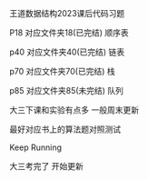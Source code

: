 王道数据结构2023课后代码习题

P18 对应文件夹18(已完结)  顺序表


p40 对应文件夹40(已完结)  链表


p70 对应文件夹70(已完结)  栈


p85 对应文件夹85(未完结)  队列


大三下课和实验有点多 一般周末更新

最好对应书上的算法题对照测试

Keep Running


大三考完了 开始更新